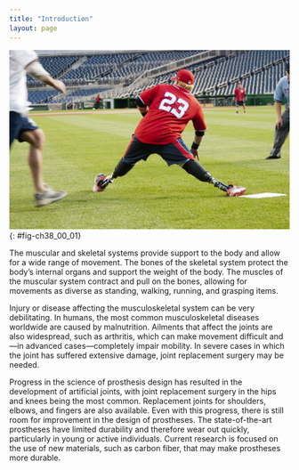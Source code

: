 ```yaml
---
title: "Introduction"
layout: page
---
```



<?cnx.eoc class="summary" title="Sections Summary"?>

<?cnx.eoc class="art-exercise" title="Art Connections"?>

<?cnx.eoc class="multiple-choice" title="Multiple Choice"?>

<?cnx.eoc class="free-response" title="Free Response"?>

 ![Photo shows a man whose legs end at the knees. Prosthetic legs allow him to run on a track.](../resources/Figure_38_00_01f.jpg "Improvements in the design of prostheses have allowed for a wider range of activities in recipients. (credit: modification of work by Stuart Grout)"){: #fig-ch38_00_01}

The muscular and skeletal systems provide support to the body and allow for a wide range of movement. The bones of the skeletal system protect the body’s internal organs and support the weight of the body. The muscles of the muscular system contract and pull on the bones, allowing for movements as diverse as standing, walking, running, and grasping items.

Injury or disease affecting the musculoskeletal system can be very debilitating. In humans, the most common musculoskeletal diseases worldwide are caused by malnutrition. Ailments that affect the joints are also widespread, such as arthritis, which can make movement difficult and—in advanced cases—completely impair mobility. In severe cases in which the joint has suffered extensive damage, joint replacement surgery may be needed.

Progress in the science of prosthesis design has resulted in the development of artificial joints, with joint replacement surgery in the hips and knees being the most common. Replacement joints for shoulders, elbows, and fingers are also available. Even with this progress, there is still room for improvement in the design of prostheses. The state-of-the-art prostheses have limited durability and therefore wear out quickly, particularly in young or active individuals. Current research is focused on the use of new materials, such as carbon fiber, that may make prostheses more durable.

